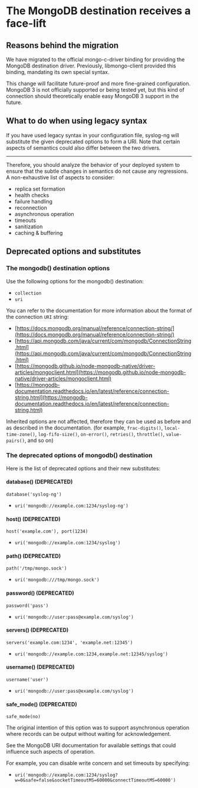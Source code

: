 # The MongoDB destination receives a face-lift

## Reasons behind the migration

We have migrated to the official mongo-c-driver binding for providing the
MongoDB destination driver.
Previously, libmongo-client provided this binding,
mandating its own special syntax.

This change will facilitate future-proof and more fine-grained configuration.
MongoDB 3 is not officially supported or being tested yet,
but this kind of connection should
theoretically enable easy MongoDB 3 support in the future.

## What to do when using legacy syntax

If you have used legacy syntax in your configuration file,
syslog-ng will substitute the given deprecated options to form a URI.
Note that certain aspects of semantics could also differ
between the two drivers.

---

Therefore, you should analyze the behavior of your deployed system to ensure
that the subtle changes in semantics do not cause any regressions.
A non-exhaustive list of aspects to consider:

* replica set formation
* health checks
* failure handling
* reconnection
* asynchronous operation
* timeouts
* sanitization
* caching & buffering

## Deprecated options and substitutes

### The mongodb() destination options

Use the following options for the mongodb() destination:

* `collection`
* `uri`

You can refer to the documentation for more information about the format of the connection `URI` string:

* [https://docs.mongodb.org/manual/reference/connection-string/](https://docs.mongodb.org/manual/reference/connection-string/)
* [https://api.mongodb.com/java/current/com/mongodb/ConnectionString.html](https://api.mongodb.com/java/current/com/mongodb/ConnectionString.html)
* [https://mongodb.github.io/node-mongodb-native/driver-articles/mongoclient.html](https://mongodb.github.io/node-mongodb-native/driver-articles/mongoclient.html)
* [https://mongodb-documentation.readthedocs.io/en/latest/reference/connection-string.html](https://mongodb-documentation.readthedocs.io/en/latest/reference/connection-string.html)

Inherited options are not affected, therefore they can be used as before and
as described in the documentation.
(for example,
`frac-digits()`,
`local-time-zone()`,
`log-fifo-size()`,
`on-error()`,
`retries()`,
`throttle()`,
`value-pairs()`,
and so on)

### The deprecated options of mongodb() destination

Here is the list of deprecated options and their new substitutes:

#### database() (DEPRECATED)
`database('syslog-ng')`

* `uri('mongodb://example.com:1234/syslog-ng')`

#### host() (DEPRECATED)
`host('example.com'), port(1234)`

* `uri('mongodb://example.com:1234/syslog')`

#### path() (DEPRECATED)
`path('/tmp/mongo.sock')`

* `uri('mongodb:///tmp/mongo.sock')`

#### password() (DEPRECATED)
`password('pass')`

* `uri('mongodb://user:pass@example.com/syslog')`

#### servers() (DEPRECATED)
`servers('example.com:1234', 'example.net:12345')`

* `uri('mongodb://example.com:1234,example.net:12345/syslog')`

#### username() (DEPRECATED)
`username('user')`

* `uri('mongodb://user:pass@example.com/syslog')`

#### safe_mode() (DEPRECATED)
`safe_mode(no)`

The original intention of this option was to support asynchronous operation
where records can be output without waiting for acknowledgement.

See the MongoDB URI documentation for available settings
that could influence such aspects of operation.

For example, you can disable write concern and set timeouts by specifying:

* `uri('mongodb://example.com:1234/syslog?w=0&safe=false&socketTimeoutMS=60000&connectTimeoutMS=60000')`

